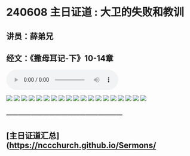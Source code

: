 # 240608 主日证道 : 大卫的失败和教训
## 讲员：薛弟兄
## 经文：《撒母耳记-下》10-14章

<audio controls src="./240609.mp3"></audio>


![](./01.jpg)
![](./02.jpg)
![](./03.jpg)
![](./04.jpg)
![](./05.jpg)
![](./06.jpg)
![](./07.jpg)
![](./08.jpg)
![](./09.jpg)
![](./10.jpg)
![](./11.jpg)
![](./12.jpg)
![](./13.jpg)
![](./14.jpg)
![](./15.jpg)
![](./16.jpg)
![](./17.jpg)
![](./18.jpg)
![](./19.jpg)



### ———————————————————

## [主日证道汇总](https://nccchurch.github.io/Sermons/




